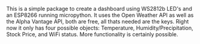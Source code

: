This is a simple package to create a dashboard using WS2812b LED's and an ESP8266 running micropython. It uses the Open Weather API as well as the Alpha Vantage API, both are free, all thats needed are the keys. Right now it only has four possible objects: Temperature, Humidity/Precipitation, Stock Price, and WiFi status. More functionality is certainly possible.